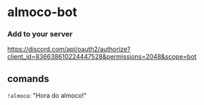 # almoco-bot

### Add to your server
https://discord.com/api/oauth2/authorize?client_id=836638610224447528&permissions=2048&scope=bot

## comands

`!almoco`: "Hora do almoco!"
